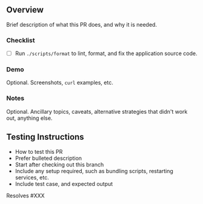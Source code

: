 ## Overview

Brief description of what this PR does, and why it is needed.


### Checklist

- [ ] Run `./scripts/format` to lint, format, and fix the application source code.

### Demo

Optional. Screenshots, `curl` examples, etc.


### Notes

Optional. Ancillary topics, caveats, alternative strategies that didn't work out, anything else.


## Testing Instructions

 * How to test this PR
 * Prefer bulleted description
 * Start after checking out this branch
 * Include any setup required, such as bundling scripts, restarting services, etc.
 * Include test case, and expected output


Resolves #XXX
